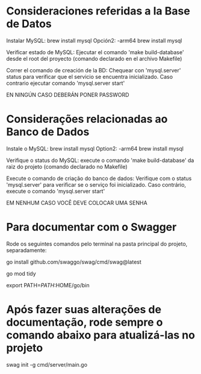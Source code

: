 # Consideraciones referidas a la Base de Datos

Instalar MySQL: brew install mysql Opción2: -arm64 brew install mysql

Verificar estado de MySQL: Ejecutar el comando 'make build-database' desde el root del proyecto (comando declarado en el archivo Makefile)

Correr el comando de creación de la BD: Chequear con 'mysql.server' status para verificar que el servicio se encuentra inicializado. Caso contrario ejecutar comando 'mysql.server start'

EN NINGÚN CASO DEBERÁN PONER PASSWORD


# Considerações relacionadas ao Banco de Dados

Instale o MySQL: brew install mysql Option2: -arm64 brew install mysql

Verifique o status do MySQL: execute o comando 'make build-database' da raiz do projeto (comando declarado no Makefile)

Execute o comando de criação do banco de dados: Verifique com o status 'mysql.server' para verificar se o serviço foi inicializado. Caso contrário, execute o comando 'mysql.server start'

EM NENHUM CASO VOCÊ DEVE COLOCAR UMA SENHA

# Para documentar com o Swagger

Rode os seguintes comandos pelo terminal na pasta principal do projeto, separadamente:

go install github.com/swaggo/swag/cmd/swag@latest

go mod tidy

export PATH=$PATH:$HOME/go/bin

# Após fazer suas alterações de documentação, rode sempre o comando abaixo para atualizá-las no projeto
swag init -g cmd/server/main.go